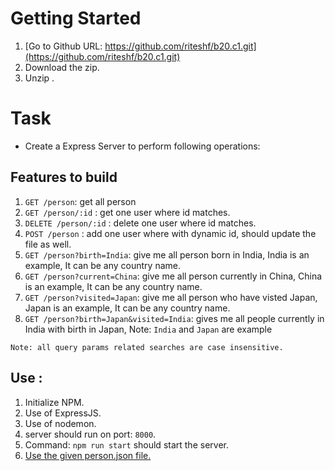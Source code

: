 # Getting Started

1. [Go to Github URL: https://github.com/riteshf/b20.c1.git](https://github.com/riteshf/b20.c1.git)
2. Download the zip.
3. Unzip .

# Task

- Create a Express Server to perform following operations:

## Features to build

1. `GET /person`: get all person
2. `GET /person/:id` : get one user where id matches.
3. `DELETE /person/:id` : delete one user where id matches.
4. `POST /person` : add one user where with dynamic id, should update the file as well.
5. `GET /person?birth=India`: give me all person born in India, India is an example, It can be any country name.
6. `GET /person?current=China`: give me all person currently in China, China is an example, It can be any country name.
7. `GET /person?visited=Japan`: give me all person who have visted Japan, Japan is an example, It can be any country name.
8. `GET /person?birth=Japan&visited=India`: gives me all people currently in India with birth in Japan, Note: `India` and `Japan` are example

`Note: all query params related searches are case insensitive.`

## Use :

1. Initialize NPM.
2. Use of ExpressJS.
3. Use of nodemon.
4. server should run on port: `8000`.
5. Command: `npm run start` should start the server.
6. [Use the given person.json file.](https://github.com/riteshf/b20.c1/blob/main/person.json)


